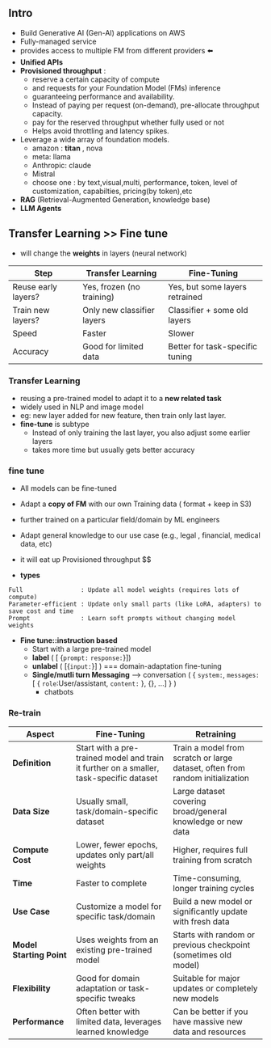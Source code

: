 ## Intro
- Build Generative AI (Gen-AI) applications on AWS
- Fully-managed service
- provides access to multiple FM from different providers ⬅️
- **Unified APIs**
- **Provisioned throughput** : 
    - reserve a certain capacity of compute 
    - and requests for your Foundation Model (FMs) inference
    - guaranteeing performance and availability.
    - Instead of paying per request (on-demand), pre-allocate throughput capacity.
    - pay for the reserved throughput whether fully used or not
    - Helps avoid throttling and latency spikes.
- Leverage a wide array of foundation models.
    - amazon : **titan** , nova
    - meta: llama
    - Anthropic: claude
    - Mistral
    - choose one : by text,visual,multi, performance, token, level of customization, capabilties, pricing(by token),etc
- **RAG** (Retrieval-Augmented Generation, knowledge base)
- **LLM Agents**

## Transfer Learning >> Fine tune

- will change the **weights** in layers (neural network)

| Step                | Transfer Learning          | Fine-Tuning                     |
| ------------------- | -------------------------- | ------------------------------- |
| Reuse early layers? | Yes, frozen (no training)  | Yes, but some layers retrained  |
| Train new layers?   | Only new classifier layers | Classifier + some old layers    |
| Speed               | Faster                     | Slower                          |
| Accuracy            | Good for limited data      | Better for task-specific tuning |

### **Transfer Learning**
- reusing a pre-trained model to adapt it to a **new related task**
- widely used in NLP and image model
- eg: new layer added for new feature, then train only last layer.
- **fine-tune** is subtype
    - Instead of only training the last layer, you also adjust some earlier layers
    - takes more time but usually gets better accuracy

### fine tune
- All models can be fine-tuned
- Adapt a **copy of FM** with our own Training data ( format +  keep in S3)

- further trained on a particular field/domain by ML engineers
- Adapt general knowledge to our use case (e.g., legal , financial, medical data, etc)
- it will eat up Provisioned throughput $$
- **types**
```
Full                : Update all model weights (requires lots of compute)
Parameter-efficient : Update only small parts (like LoRA, adapters) to save cost and time
Prompt              : Learn soft prompts without changing model weights
```
- **Fine tune::instruction based**
    - Start with a large pre-trained model
    - **label** ( [ {`prompt:` `response:`}])
    - **unlabel** ( [{`input:`}] ) === domain-adaptation fine-tuning
    - **Single/mutli turn Messaging**  --> conversation ( { `system:`, `messages:` [ { `role`:User/assistant, `content:` }, {}, ...] } )
        - chatbots

### Re-train

| Aspect                   | Fine-Tuning                                                                             | Retraining                                                                    |
| ------------------------ | --------------------------------------------------------------------------------------- | ----------------------------------------------------------------------------- |
| **Definition**           | Start with a pre-trained model and train it further on a smaller, task-specific dataset | Train a model from scratch or large dataset, often from random initialization |
| **Data Size**            | Usually small, task/domain-specific dataset                                             | Large dataset covering broad/general knowledge or new data                    |
| **Compute Cost**         | Lower, fewer epochs, updates only part/all weights                                      | Higher, requires full training from scratch                                   |
| **Time**                 | Faster to complete                                                                      | Time-consuming, longer training cycles                                        |
| **Use Case**             | Customize a model for specific task/domain                                              | Build a new model or significantly update with fresh data                     |
| **Model Starting Point** | Uses weights from an existing pre-trained model                                         | Starts with random or previous checkpoint (sometimes old model)               |
| **Flexibility**          | Good for domain adaptation or task-specific tweaks                                      | Suitable for major updates or completely new models                           |
| **Performance**          | Often better with limited data, leverages learned knowledge                             | Can be better if you have massive new data and resources                      |

